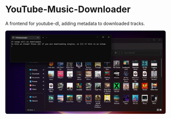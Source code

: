 # YouTube-Music-Downloader
A frontend for youtube-dl, adding metadata to downloaded tracks.

<img src="https://raw.githubusercontent.com/Tech-How/YouTube-Music-Downloader/main/images/repo/readme/1.png"/>
